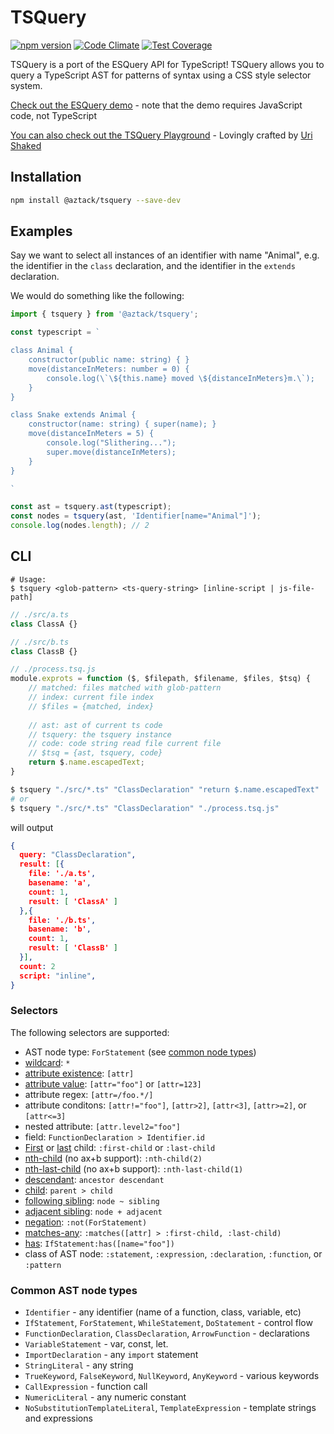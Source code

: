 # TSQuery

[![npm version](https://img.shields.io/npm/v/@aztack/tsquery.svg)](https://img.shields.io/npm/v/@aztack/tsquery.svg)
[![Code Climate](https://codeclimate.com/github/aztack/tsquery/badges/gpa.svg)](https://codeclimate.com/github/aztack/tsquery)
[![Test Coverage](https://codeclimate.com/github/aztack/tsquery/coverage.svg)](https://codeclimate.com/github/aztack/tsquery/coverage)

TSQuery is a port of the ESQuery API for TypeScript! TSQuery allows you to query a TypeScript AST for patterns of syntax using a CSS style selector system. 

[Check out the ESQuery demo](https://estools.github.io/esquery/) - note that the demo requires JavaScript code, not TypeScript

[You can also check out the TSQuery Playground](https://tsquery-playground.firebaseapp.com) - Lovingly crafted by [Uri Shaked]( https://github.com/urish)

## Installation

```sh
npm install @aztack/tsquery --save-dev
```

## Examples

Say we want to select all instances of an identifier with name "Animal", e.g. the identifier in the `class` declaration, and the identifier in the `extends` declaration.

We would do something like the following:

```ts
import { tsquery } from '@aztack/tsquery';

const typescript = `

class Animal {
    constructor(public name: string) { }
    move(distanceInMeters: number = 0) {
        console.log(\`\${this.name} moved \${distanceInMeters}m.\`);
    }
}

class Snake extends Animal {
    constructor(name: string) { super(name); }
    move(distanceInMeters = 5) {
        console.log("Slithering...");
        super.move(distanceInMeters);
    }
}

`

const ast = tsquery.ast(typescript);
const nodes = tsquery(ast, 'Identifier[name="Animal"]');
console.log(nodes.length); // 2
```

## CLI
```
# Usage:
$ tsquery <glob-pattern> <ts-query-string> [inline-script | js-file-path]
```

```ts
// ./src/a.ts
class ClassA {}

// ./src/b.ts
class ClassB {}

// ./process.tsq.js
module.exprots = function ($, $filepath, $filename, $files, $tsq) {
    // matched: files matched with glob-pattern
    // index: current file index
    // $files = {matched, index}
    
    // ast: ast of current ts code
    // tsquery: the tsquery instance
    // code: code string read file current file
    // $tsq = {ast, tsquery, code}
    return $.name.escapedText;
}
```

```bash
$ tsquery "./src/*.ts" "ClassDeclaration" "return $.name.escapedText"
# or
$ tsquery "./src/*.ts" "ClassDeclaration" "./process.tsq.js"
```
will output
```json
{
  query: "ClassDeclaration",
  result: [{
    file: './a.ts',
    basename: 'a',
    count: 1,
    result: [ 'ClassA' ]
  },{
    file: './b.ts',
    basename: 'b',
    count: 1,
    result: [ 'ClassB' ]
  }],
  count: 2
  script: "inline",
}
```

### Selectors

The following selectors are supported:

* AST node type: `ForStatement` (see [common node types](#common-ast-node-types))
* [wildcard](http://dev.w3.org/csswg/selectors4/#universal-selector): `*`
* [attribute existence](http://dev.w3.org/csswg/selectors4/#attribute-selectors): `[attr]`
* [attribute value](http://dev.w3.org/csswg/selectors4/#attribute-selectors): `[attr="foo"]` or `[attr=123]`
* attribute regex: `[attr=/foo.*/]`
* attribute conditons: `[attr!="foo"]`, `[attr>2]`, `[attr<3]`, `[attr>=2]`, or `[attr<=3]`
* nested attribute: `[attr.level2="foo"]`
* field: `FunctionDeclaration > Identifier.id`
* [First](http://dev.w3.org/csswg/selectors4/#the-first-child-pseudo) or [last](http://dev.w3.org/csswg/selectors4/#the-last-child-pseudo) child: `:first-child` or `:last-child`
* [nth-child](http://dev.w3.org/csswg/selectors4/#the-nth-child-pseudo) (no ax+b support): `:nth-child(2)`
* [nth-last-child](http://dev.w3.org/csswg/selectors4/#the-nth-last-child-pseudo) (no ax+b support): `:nth-last-child(1)`
* [descendant](http://dev.w3.org/csswg/selectors4/#descendant-combinators): `ancestor descendant`
* [child](http://dev.w3.org/csswg/selectors4/#child-combinators): `parent > child`
* [following sibling](http://dev.w3.org/csswg/selectors4/#general-sibling-combinators): `node ~ sibling`
* [adjacent sibling](http://dev.w3.org/csswg/selectors4/#adjacent-sibling-combinators): `node + adjacent`
* [negation](http://dev.w3.org/csswg/selectors4/#negation-pseudo): `:not(ForStatement)`
* [matches-any](http://dev.w3.org/csswg/selectors4/#matches): `:matches([attr] > :first-child, :last-child)`
* [has](https://drafts.csswg.org/selectors-4/#has-pseudo): `IfStatement:has([name="foo"])`
* class of AST node: `:statement`, `:expression`, `:declaration`, `:function`, or `:pattern`

### Common AST node types

* `Identifier` - any identifier (name of a function, class, variable, etc)
* `IfStatement`, `ForStatement`, `WhileStatement`, `DoStatement` - control flow
* `FunctionDeclaration`, `ClassDeclaration`, `ArrowFunction` - declarations
* `VariableStatement` - var, const, let.
* `ImportDeclaration` - any `import` statement
* `StringLiteral` - any string
* `TrueKeyword`, `FalseKeyword`, `NullKeyword`, `AnyKeyword` - various keywords
* `CallExpression` - function call
* `NumericLiteral` - any numeric constant
* `NoSubstitutionTemplateLiteral`, `TemplateExpression` - template strings and expressions
